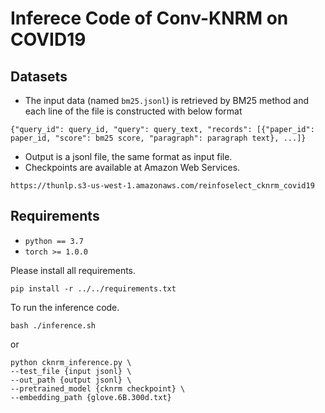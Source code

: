 # Inferece Code of Conv-KNRM on COVID19

## Datasets
* The input data (named ``bm25.jsonl``) is retrieved by BM25 method and each line of the file is constructed with below format
```
{"query_id": query_id, "query": query_text, "records": [{"paper_id": paper_id, "score": bm25 score, "paragraph": paragraph text}, ...]}
```
* Output is a jsonl file, the same format as input file.
* Checkpoints are available at Amazon Web Services.
```
https://thunlp.s3-us-west-1.amazonaws.com/reinfoselect_cknrm_covid19
```

## Requirements

* `python == 3.7`
* `torch >= 1.0.0`

Please install all requirements.
```
pip install -r ../../requirements.txt
```

To run the inference code.

```
bash ./inference.sh
```
or
```
python cknrm_inference.py \
--test_file {input jsonl} \
--out_path {output jsonl} \
--pretrained_model {cknrm checkpoint} \
--embedding_path {glove.6B.300d.txt}
```
